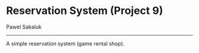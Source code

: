 # Reservation System (Project 9)

Pawel Sakaluk

----

A simple reservation system (game rental shop).